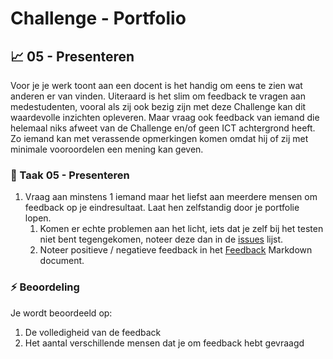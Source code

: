 # Challenge - Portfolio
## :chart_with_upwards_trend: 05 - Presenteren

Voor je je werk toont aan een docent is het handig om eens te zien wat anderen er van vinden. Uiteraard is het slim om feedback te vragen aan medestudenten, vooral als zij ook bezig zijn met deze Challenge kan dit waardevolle inzichten opleveren. Maar vraag ook feedback van iemand die helemaal niks afweet van de Challenge en/of geen ICT achtergrond heeft. Zo iemand kan met verassende opmerkingen komen omdat hij of zij met minimale vooroordelen een mening kan geven.

### :hammer: Taak 05 - Presenteren

1. Vraag aan minstens 1 iemand maar het liefst aan meerdere mensen om feedback op je eindresultaat. Laat hen zelfstandig door je portfolie lopen. 
   1. Komen er echte problemen aan het licht, iets dat je zelf bij het testen niet bent tegengekomen, noteer deze dan in de [issues](../Taak04-Testen/student-issues.md) lijst. 
   2. Noteer positieve / negatieve feedback in het [Feedback](student-feedback.md) Markdown document.

### :zap: Beoordeling

Je wordt beoordeeld op:  

1. De volledigheid van de feedback
2. Het aantal verschillende mensen dat je om feedback hebt gevraagd